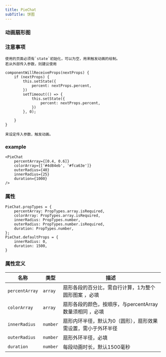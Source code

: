 ```yaml
---
title: PieChat
subTitle: 饼图
---
```


### 动画扇形图
### 注意事项
```warning
使用的页面必须有`state`初始化，可以为空，用来触发动画的绘制。
若从外部传入参数，则建议使用

componentWillReceiveProps(nextProps) {
	if (nextProps) {
		this.setState({
			percent: nextProps.percent,
		})
		setTimeout(() => {
			this.setState({
				percent: nextProps.percent,
			})
		}, 0);

	}
}

来设定传入参数，触发动画。
```

### example
```
<PieChat
	percentArray={[0.4, 0.6]}
	colorArray={['#4d84eb', '#fca63e']}
	outerRadius={40}
	innerRadius={25}
	duration={1000}
/>
```
### 属性
```
PieChat.propTypes = {
	percentArray: PropTypes.array.isRequired,
	colorArray: PropTypes.array.isRequired,
	innerRadius: PropTypes.number,
	outerRadius: PropTypes.number.isRequired,
	duration: PropTypes.number,
};
PieChat.defaultProps = {
	innerRadius: 0,
	duration: 1500,
}
```
### 属性定义

| 名称 | 类型 | 描述 |
|------|------|-------------|
| `percentArray` | `array` | 扇形各段的百分比，需自行计算，1为整个圆形图案 ，必填|
| `colorArray` | `array` | 扇形各段的颜色，按顺序，与percentArray数量须相同 ，必填|
| `innerRadius` | `number` | 扇形内环半径，默认为0（圆形），扇形效果需设置，需小于外环半径|
| `outerRadius` | `number` | 扇形外环半径，必填|
| `duration` | `number` | 每段动画时长，默认1500毫秒 |

